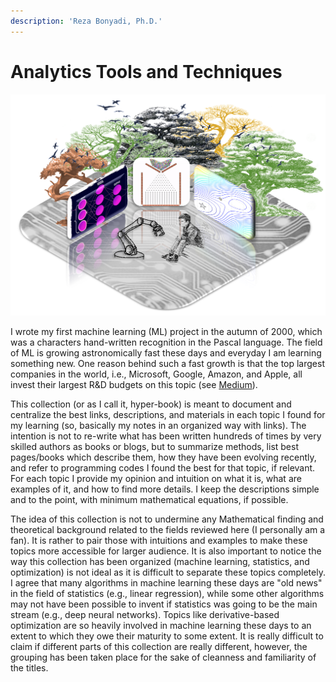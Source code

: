 ```yaml
---
description: 'Reza Bonyadi, Ph.D.'
---
```


# Analytics Tools and Techniques

![](.gitbook/assets/logo.png)



I wrote my first machine learning \(ML\) project in the autumn of 2000, which was a characters hand-written recognition in the Pascal language. The field of ML is growing astronomically fast these days and everyday I am learning something new. One reason behind such a fast growth is that the top largest companies in the world, i.e., Microsoft, Google, Amazon, and Apple, all invest their largest R&D budgets on this topic \(see [Medium](https://medium.com/@paysa/artificial-intelligence-ai-tech-talent-race-is-booming-d3e15bde3ba0)\).

This collection \(or as I call it, hyper-book\) is meant to document and centralize the best links, descriptions, and materials in each topic I found for my learning \(so, basically my notes in an organized way with links\). The intention is not to re-write what has been written hundreds of times by very skilled authors as books or blogs, but to summarize methods, list best pages/books which describe them, how they have been evolving recently, and refer to programming codes I found the best for that topic, if relevant. For each topic I provide my opinion and intuition on what it is, what are examples of it, and how to find more details. I keep the descriptions simple and to the point, with minimum mathematical equations, if possible.

The idea of this collection is not to undermine any Mathematical finding and theoretical background related to the fields reviewed here \(I personally am a fan\). It is rather to pair those with intuitions and examples to make these topics more accessible for larger audience. It is also important to notice the way this collection has been organized \(machine learning, statistics, and optimization\) is not ideal as it is difficult to separate these topics completely. I agree that many algorithms in machine learning these days are "old news" in the field of statistics \(e.g., linear regression\), while some other algorithms may not have been possible to invent if statistics was going to be the main stream \(e.g., deep neural networks\). Topics like derivative-based optimization are so heavily involved in machine learning these days to an extent to which they owe their maturity to some extent. It is really difficult to claim if different parts of this collection are really different, however, the grouping has been taken place for the sake of cleanness and familiarity of the titles.



